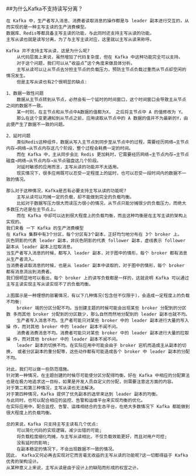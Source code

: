 ##为什么Kafka不支持读写分离？


    在 Kafka 中，生产者写入消息、消费者读取消息的操作都是与 leader 副本进行交互的，从而实现的是一种主写主读的生产消费模型。
    数据库、Redis等都具备主写主读的功能，与此同时还支持主写从读的功能。
    主写从读也就是读写分离，为了与主写主读对应，这里就以主写从读来称呼。
    
    Kafka 并不支持主写从读，这是为什么呢?
        从代码层面上来说，虽然增加了代码复杂度，但在 Kafka 中这种功能完全可以支持。
        对于这个问题，我们可以从“收益点”这个角度来做具体分析。
        主写从读可以让从节点去分担主节点的负载压力，预防主节点负载过重而从节点却空闲的情况发生。
        但是主写从读也有2个很明显的缺点:
        
    1、数据一致性问题
        数据从主节点转到从节点，必然会有一个延时的时间窗口，这个时间窗口会导致主从节点之间的数据不一致。
        某一时刻，在主节点和从节点中A数据的值都为X， 之后将主节点中 A 的值修改为 Y。
        那么在这个变更通知到从节点之前，应用读取从节点中的 A 数据的值并不为最新的Y，由此便产生了数据不一致的问题。
    
    2、延时问题
        类似Redis这种组件，数据从写入主节点到同步至从节点中的过程，需要经历网络→主节点内存→网络→从节点内存这几个阶段，整个过程会耗费一定的时间。
        而在 Kafka 中，主从同步会比 Redis 更加耗时，它需要经历网络→主节点内存→主节点磁盘→网络→从节点内存→从节点磁盘这几个阶段。
        对延时敏感的应用而言，主写从读的功能并不太适用。
        现实情况下，很多应用既可以忍受一定程度上的延时，也可以忍受一段时间内的数据不一 致的情况。
        
    那么对于这种情况，Kafka是否有必要支持主写从读的功能呢?
        主写从读可以均摊一定的负载，却不能做到完全的负载均衡。
        比如对于数据写压力很大而读压力很小的情况，从节点只能分摊很少的负载压力，而绝大多数压力还是在主节点上。
        而在 Kafka 中却可以达到很大程度上的负载均衡，而且这种均衡是在主写主读的架构上实现的。
    我们来看 一下 Kafka 的生产消费模型
    在 Kafka 集群中有3个分区，每个分区有3个副本，正好均匀地分布在 3个 broker 上。
    灰色阴影的代表 leader 副本，非灰色阴影的代表 follower 副本，虚线表示 follower 副本从 leader 副本上拉取消息。
    当生产者写入消息的时候，都写入 leader 副本，对于图中的情形，每个 broker 都有消息从生产者流入。
    当消费者读取消息的时候，也是从 leader 副本中读取的，对于图中的情形，每个 broker 都有消息流出到消费者。
    我们很明显地可以看出，每个 broker 上的读写负载都是一样的，这就说明 Kafka 可以通过主写主读实现主写从读实现不了的负载均衡。
    
    上图展示是一种理想的部署情况，有以下几种情况(包含但不仅限于)，会造成一定程度上的负载不均衡:
        broker 端的分区分配不均。当创建主题的时候可能会出现某些 broker 分配到的分区数 多而其他 broker 分配到的分区数少，那么自然而然地分配到的 leader 副本也就不均。
        生产者写入消息不均。生产者可能只对某些 broker 中的 leader 副本进行大量的写入操 作，而对其他 broker 中的 leader 副本不闻不问。
        消费者消费消息不均。消费者可能只对某些 broker 中的 leader 副本进行大量的拉取操 作，而对其他 broker 中的 leader 副本不闻不问。
        leader 副本的切换不均。在实际应用中可能会由于 broker 宕机而造成主从副本的切换， 或者分区副本的重分配等，这些动作都有可能造成各个 broker 中 leader 副本的分配不均。
    
    对此，我们可以做一些防范措施。
    针对第一种情况，在主题创建的时候尽可能使分区分配得均衡，好在 Kafka 中相应的分配算法也是在极力地追求这一目标，如果是开发人员自定义的分配，则需要注意这方面的内容。
    对于第二和第三种情况，主写从读也无法解决。
    对于第四种情况，Kafka 提供了优先副本的选举来达到 leader 副本的均衡。
    与此同时，也可以配合相应的监控、告警和运维平台来实现均衡的优化。
    在实际应用中，配合监控、告警、运维相结合的生态平台，在绝大多数情况下 Kafka 都能做到很大程度上的负载均衡。
    
    总的来说，Kafka 只支持主写主读有几个优点:
        可以简化代码的实现逻辑，减少出错的可能;
        将负载粒度细化均摊，与主写从读相比，不仅负载效能更好，而且对用户可控;
        没有延时的影响;
        在副本稳定的情况下，不会出现数据不一致的情况。
    因此， Kafka又何必再去实现对它而言毫无收益的主写从读的功能呢?这一切都得益于 Kafka 优秀的架构设计。
    从某种意义上来说，主写从读是由于设计上的缺陷而形成的权宜之计。

